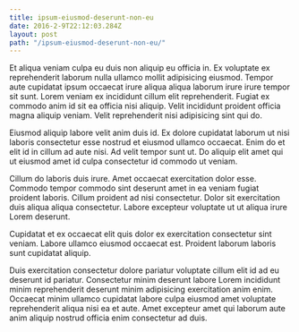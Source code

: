 ```yaml
---
title: ipsum-eiusmod-deserunt-non-eu
date: 2016-2-9T22:12:03.284Z
layout: post
path: "/ipsum-eiusmod-deserunt-non-eu/"
---
```


Et aliqua veniam culpa eu duis non aliquip eu officia in. Ex voluptate ex reprehenderit laborum nulla ullamco mollit adipisicing eiusmod. Tempor aute cupidatat ipsum occaecat irure aliqua aliqua laborum irure irure tempor sit sunt. Lorem veniam ex incididunt cillum elit reprehenderit. Fugiat ex commodo anim id sit ea officia nisi aliquip. Velit incididunt proident officia magna aliquip veniam. Velit reprehenderit nisi adipisicing sint qui do.

Eiusmod aliquip labore velit anim duis id. Ex dolore cupidatat laborum ut nisi laboris consectetur esse nostrud et eiusmod ullamco occaecat. Enim do et elit id in cillum ad aute nisi. Ad velit tempor sunt ut. Do aliquip elit amet qui ut eiusmod amet id culpa consectetur id commodo ut veniam.

Cillum do laboris duis irure. Amet occaecat exercitation dolor esse. Commodo tempor commodo sint deserunt amet in ea veniam fugiat proident laboris. Cillum proident ad nisi consectetur. Dolor sit exercitation duis aliqua aliqua consectetur. Labore excepteur voluptate ut ut aliqua irure Lorem deserunt.

Cupidatat et ex occaecat elit quis dolor ex exercitation consectetur sint veniam. Labore ullamco eiusmod occaecat est. Proident laborum laboris sunt cupidatat aliquip.

Duis exercitation consectetur dolore pariatur voluptate cillum elit id ad eu deserunt id pariatur. Consectetur minim deserunt labore Lorem incididunt minim reprehenderit deserunt minim adipisicing exercitation anim enim. Occaecat minim ullamco cupidatat labore culpa eiusmod amet voluptate reprehenderit aliqua nisi ea et aute. Amet excepteur amet qui laborum aute anim aliquip nostrud officia enim consectetur ad duis.